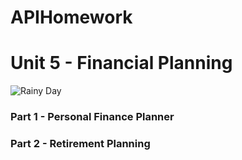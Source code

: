 # APIHomework
# Unit 5 - Financial Planning

![Rainy Day]( APIHomework/MyNeighborTotoro.jpg)

### Part 1 - Personal Finance Planner



### Part 2 - Retirement Planning


